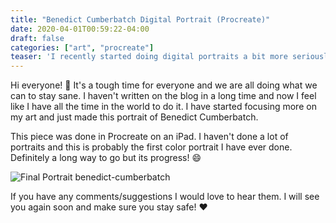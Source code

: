 ```yaml
---
title: "Benedict Cumberbatch Digital Portrait (Procreate)"
date: 2020-04-01T00:59:22-04:00
draft: false
categories: ["art", "procreate"]
teaser: 'I recently started doing digital portraits a bit more seriously. Look at a portrait of Benedict Cumberbatch that I made in ProCreate using a borrowed iPad.'
---
```


Hi everyone! :wave: It's a tough time for everyone and we are all doing what we can to stay sane. I haven't written on the blog in a long time and now I feel like I have all the time in the world to do it. I have started focusing more on my art and just made this portrait of Benedict Cumberbatch. 

This piece was done in Procreate on an iPad. I haven't done a lot of portraits and this is probably the first color portrait I have ever done. Definitely a long way to go but its progress! :smile: 

![Final Portrait benedict-cumberbatch](/images/benedict-cumberbatch.png)

If you have any comments/suggestions I would love to hear them. I will see you again soon and make sure you stay safe! :heart: